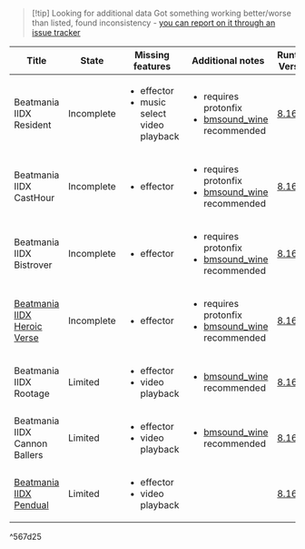 >[!tip] Looking for additional data
>Got something working better/worse than listed, found inconsistency - [you can report on it through an issue tracker](https://codeberg.org/nixac/pages/issues)


| Title | State | Missing features | Additional notes | Runtime Version |
| --- | --- | --- | --- | --- |
| Beatmania IIDX Resident | Incomplete |<ul> <li>effector</li> <li>music select video playback</li> </ul>  | <ul> <li>requires protonfix</li> <li>[bmsound_wine](Tools/bmsound_wine) recommended</li> </ul>  | [8.16](https://github.com/GloriousEggroll/proton-ge-custom/releases/tag/GE-Proton8-16) |
| Beatmania IIDX CastHour | Incomplete |<ul> <li>effector </li> </ul>  | <ul> <li>requires protonfix</li> <li>[bmsound_wine](Tools/bmsound_wine) recommended</li> </ul> | [8.16](https://github.com/GloriousEggroll/proton-ge-custom/releases/tag/GE-Proton8-16) |
| Beatmania IIDX Bistrover | Incomplete |<ul> <li>effector </li> </ul>  | <ul> <li>requires protonfix</li> <li>[bmsound_wine](Tools/bmsound_wine) recommended</li> </ul> | [8.16](https://github.com/GloriousEggroll/proton-ge-custom/releases/tag/GE-Proton8-16) |
| [Beatmania IIDX Heroic Verse](/Devel/Beatmania/Heroic%20Verse) | Incomplete |<ul> <li>effector </li> </ul>  | <ul> <li>requires protonfix</li> <li>[bmsound_wine](Tools/bmsound_wine) recommended</li> </ul> | [8.16](https://github.com/GloriousEggroll/proton-ge-custom/releases/tag/GE-Proton8-16) |
| Beatmania IIDX Rootage | Limited |<ul> <li>effector </li> <li>video playback </li> </ul>  | <ul> <li>[bmsound_wine](Tools/bmsound_wine) recommended</li> </ul> | [8.16](https://github.com/GloriousEggroll/proton-ge-custom/releases/tag/GE-Proton8-16) |
| Beatmania IIDX Cannon Ballers | Limited |<ul> <li>effector </li> <li>video playback </li> </ul>  | <ul> <li>[bmsound_wine](Tools/bmsound_wine) recommended</li> </ul> | [8.16](https://github.com/GloriousEggroll/proton-ge-custom/releases/tag/GE-Proton8-16) |
| [Beatmania IIDX Pendual](/Devel/Beatmania/Pendual) | Limited | <ul> <li>effector </li> <li>video playback </li> </ul> |  | [8.16](https://github.com/GloriousEggroll/proton-ge-custom/releases/tag/GE-Proton8-16) |

^567d25

